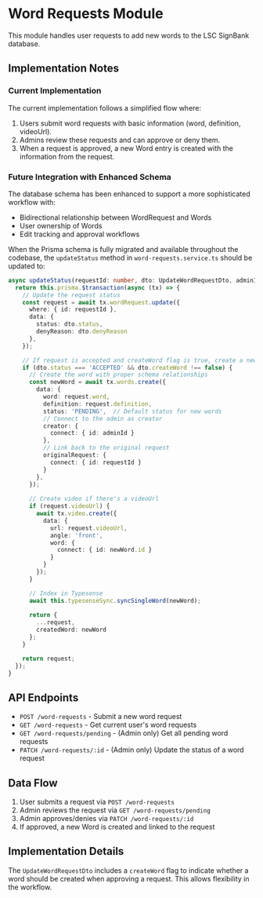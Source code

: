 # Word Requests Module

This module handles user requests to add new words to the LSC SignBank database.

## Implementation Notes

### Current Implementation

The current implementation follows a simplified flow where:

1. Users submit word requests with basic information (word, definition, videoUrl).
2. Admins review these requests and can approve or deny them.
3. When a request is approved, a new Word entry is created with the information from the request.

### Future Integration with Enhanced Schema

The database schema has been enhanced to support a more sophisticated workflow with:

- Bidirectional relationship between WordRequest and Words
- User ownership of Words
- Edit tracking and approval workflows

When the Prisma schema is fully migrated and available throughout the codebase, the `updateStatus` method in `word-requests.service.ts` should be updated to:

```typescript
async updateStatus(requestId: number, dto: UpdateWordRequestDto, adminId: number) {
  return this.prisma.$transaction(async (tx) => {
    // Update the request status
    const request = await tx.wordRequest.update({
      where: { id: requestId },
      data: { 
        status: dto.status,
        denyReason: dto.denyReason 
      },
    });

    // If request is accepted and createWord flag is true, create a new word
    if (dto.status === 'ACCEPTED' && dto.createWord !== false) {
      // Create the word with proper schema relationships
      const newWord = await tx.words.create({
        data: {
          word: request.word,
          definition: request.definition,
          status: 'PENDING',  // Default status for new words
          // Connect to the admin as creator
          creator: {
            connect: { id: adminId }
          },
          // Link back to the original request
          originalRequest: {
            connect: { id: requestId }
          }
        },
      });
      
      // Create video if there's a videoUrl
      if (request.videoUrl) {
        await tx.video.create({
          data: {
            url: request.videoUrl,
            angle: 'front',
            word: {
              connect: { id: newWord.id }
            }
          }
        });
      }

      // Index in Typesense
      await this.typesenseSync.syncSingleWord(newWord);
      
      return {
        ...request,
        createdWord: newWord
      };
    }

    return request;
  });
}
```

## API Endpoints

- `POST /word-requests` - Submit a new word request
- `GET /word-requests` - Get current user's word requests
- `GET /word-requests/pending` - (Admin only) Get all pending word requests
- `PATCH /word-requests/:id` - (Admin only) Update the status of a word request

## Data Flow

1. User submits a request via `POST /word-requests`
2. Admin reviews the request via `GET /word-requests/pending`
3. Admin approves/denies via `PATCH /word-requests/:id`
4. If approved, a new Word is created and linked to the request

## Implementation Details

The `UpdateWordRequestDto` includes a `createWord` flag to indicate whether a word should be created when approving a request. This allows flexibility in the workflow. 